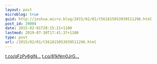 ```yaml
---
layout: post
microblog: true
guid: http://joshua.micro.blog/2015/02/01/t561815053939511296.html
post_id: 39004
date: 2015-02-01T20:15:21+1100
lastmod: 2019-07-30T17:41:37+1100
type: post
url: /2015/02/01/t561815053939511296.html
---
```

[t.co/qFzPy6gIN...](http://t.co/qFzPy6gINN) [t.co/81kNm0JrG...](http://t.co/81kNm0JrG6)
